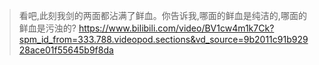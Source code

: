 >看吧,此刻我剑的两面都沾满了鲜血。你告诉我,哪面的鲜血是纯洁的,哪面的鲜血是污浊的?
https://www.bilibili.com/video/BV1cw4m1k7Ck?spm_id_from=333.788.videopod.sections&vd_source=9b2011c91b92928ace01f55645b9f8da